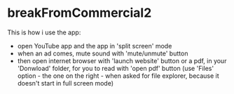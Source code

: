 # breakFromCommercial2


This is how i use the app:
- open YouTube app and the app in 'split screen' mode
- when an ad comes, mute sound with 'mute/unmute' button
- then open internet browser with 'launch website' button or a pdf, in your 'Donwload' folder, for you to read with 'open pdf' button 
(use 'Files' option - the one on the right - when asked for file explorer, because it doesn't start in full screen mode)

